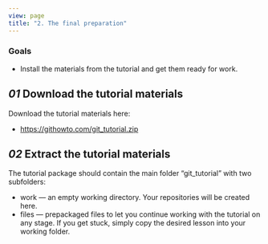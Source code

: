 ```yaml
---
view: page
title: "2. The final preparation"
---
```


<h3>Goals</h3>

<ul><li>Install the materials from the tutorial and get them ready for work.</li></ul>

<h2><em>01</em> Download the tutorial materials</h2>

<p>Download the tutorial materials here:</p>

<ul>
<li><a href="https://githowto.com/git_tutorial.zip">https://githowto.com/git_tutorial.zip</a></li>
</ul>

<h2><em>02</em> Extract the tutorial materials</h2>

<p>The tutorial package should contain the main folder “git_tutorial” with two subfolders:</p>

<ul>
<li>work — an empty working directory. Your repositories will be created here.</li>
<li>files — prepackaged files to let you continue working with the tutorial on any stage. If you get stuck, simply copy the desired lesson into your working folder.</li>
</ul>